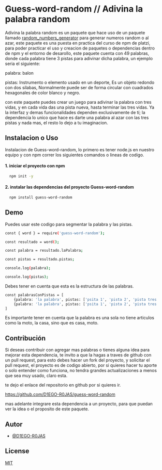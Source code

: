 # Guess-word-random // Adivina la palabra random

Adivina la palabra random es un paquete que hace uso de un paquete llamado [random_numbers_generator](https://www.npmjs.com/package/random_numbers_generator "random_numbers_generator") para generar numeros random o al azar, este paquete es una puesta en practica del curso de npm de platzi, para poder practicar el uso y creacion de paquetes o dependencias dentro de npm y el entorno de desarollo, este paquete cuenta con 49 palabras, donde cada palabra tiene 3 pistas para adivinar dicha palabra, un ejemplo seria el siguiente:

palabra: balon

pistas: Instrumento o elemento usado en un deporte, Es un objeto redondo con dos sílabas, Normalmente puede ser de forma circular con cuadrados hexagonales de color blanco y negro.

con este paquete puedes crear un juego para adivinar la palabra con tres vidas, y en cada vida das una pista nueva, hasta terminar las tres vidas. Ya la interfaz y demas funcionalidades dependen exclusivamente de tí; la dependencia lo unico que hace es darte una palabra al azar con las tres pistas y nada mas, el resto lo dejo a tu imaginacion.


## Instalacion o Uso

Instalacion de Guess-word-random, lo primero es tener node.js en nuestro equipo y con npm correr los siguientes comandos o lineas de codigo.

#### 1. iniciar el proyecto con npm
````bash
  npm init -y
````
#### 2. instalar las dependencias del proyecto Guess-word-random
```bash
  npm install guess-word-random
```
    
## Demo

Puedes usar este codigo para segmentar la palabra y las pistas.
````bash
const { word } = require('guess-word-random');

const resultado = word();

const palabra = resultado.laPalabra;

const pistas = resultado.pistas;

console.log(palabra);

console.log(pistas);
````
Debes tener en cuenta que esta es la estructura de las palabras.
````bash
const palabrasConPistas = [
    {palabra: 'la palabra', pistas: ['psita 1', 'pista 2', 'pista tres']},
    {palabra: 'la palabra', pistas: ['psita 1', 'pista 2', 'pista tres']}
]
````
Es importante tener en cuenta que la palabra es una sola no tiene articulos como la moto, la casa, sino que es casa, moto.  
## Contribución

Si deseas contribuir con agregar mas palabras o tienes alguna idea para mejorar esta dependencia, te invito a que la hagas a traves de github con un pull request, para esto debes hacer un fork del proyecto, y solicitar el pull request, el proyecto es de codigo abierto, por si quieres hacer tu aporte o solo entender como funciona, no tendra grandes actualizaciones a menos que sea muy usado, claro esta.

te dejo el enlace del repositorio en github por si quieres ir.

https://github.com/D1EGO-R0JAS/guess-word-random

mas adelante integrare esta dependencia a un proyecto, para que puedan ver la idea o el proposito de este paquete.


## Autor

- [@D1EGO-R0JAS](https://github.com/D1EGO-R0JAS)


## License

[MIT](https://choosealicense.com/licenses/mit/)

